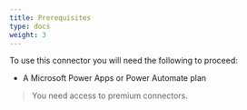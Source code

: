 ```yaml
---
title: Prerequisites
type: docs
weight: 3
---
```


To use this connector you will need the following to proceed:
* A Microsoft Power Apps or Power Automate plan

> You need access to premium connectors.
